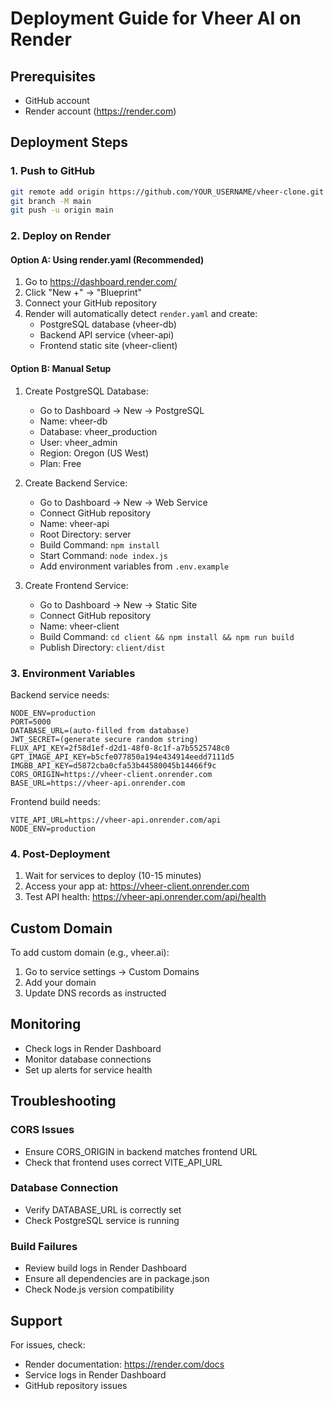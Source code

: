 # Deployment Guide for Vheer AI on Render

## Prerequisites
- GitHub account
- Render account (https://render.com)

## Deployment Steps

### 1. Push to GitHub
```bash
git remote add origin https://github.com/YOUR_USERNAME/vheer-clone.git
git branch -M main
git push -u origin main
```

### 2. Deploy on Render

#### Option A: Using render.yaml (Recommended)
1. Go to https://dashboard.render.com/
2. Click "New +" → "Blueprint"
3. Connect your GitHub repository
4. Render will automatically detect `render.yaml` and create:
   - PostgreSQL database (vheer-db)
   - Backend API service (vheer-api)
   - Frontend static site (vheer-client)

#### Option B: Manual Setup
1. Create PostgreSQL Database:
   - Go to Dashboard → New → PostgreSQL
   - Name: vheer-db
   - Database: vheer_production
   - User: vheer_admin
   - Region: Oregon (US West)
   - Plan: Free

2. Create Backend Service:
   - Go to Dashboard → New → Web Service
   - Connect GitHub repository
   - Name: vheer-api
   - Root Directory: server
   - Build Command: `npm install`
   - Start Command: `node index.js`
   - Add environment variables from `.env.example`

3. Create Frontend Service:
   - Go to Dashboard → New → Static Site
   - Connect GitHub repository
   - Name: vheer-client
   - Build Command: `cd client && npm install && npm run build`
   - Publish Directory: `client/dist`

### 3. Environment Variables

Backend service needs:
```
NODE_ENV=production
PORT=5000
DATABASE_URL=(auto-filled from database)
JWT_SECRET=(generate secure random string)
FLUX_API_KEY=2f58d1ef-d2d1-48f0-8c1f-a7b5525748c0
GPT_IMAGE_API_KEY=b5cfe077850a194e434914eedd7111d5
IMGBB_API_KEY=d5872cba0cfa53b44580045b14466f9c
CORS_ORIGIN=https://vheer-client.onrender.com
BASE_URL=https://vheer-api.onrender.com
```

Frontend build needs:
```
VITE_API_URL=https://vheer-api.onrender.com/api
NODE_ENV=production
```

### 4. Post-Deployment

1. Wait for services to deploy (10-15 minutes)
2. Access your app at: https://vheer-client.onrender.com
3. Test API health: https://vheer-api.onrender.com/api/health

## Custom Domain

To add custom domain (e.g., vheer.ai):
1. Go to service settings → Custom Domains
2. Add your domain
3. Update DNS records as instructed

## Monitoring

- Check logs in Render Dashboard
- Monitor database connections
- Set up alerts for service health

## Troubleshooting

### CORS Issues
- Ensure CORS_ORIGIN in backend matches frontend URL
- Check that frontend uses correct VITE_API_URL

### Database Connection
- Verify DATABASE_URL is correctly set
- Check PostgreSQL service is running

### Build Failures
- Review build logs in Render Dashboard
- Ensure all dependencies are in package.json
- Check Node.js version compatibility

## Support
For issues, check:
- Render documentation: https://render.com/docs
- Service logs in Render Dashboard
- GitHub repository issues